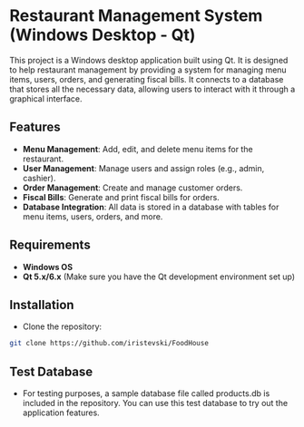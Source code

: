 # Restaurant Management System (Windows Desktop - Qt)

This project is a Windows desktop application built using Qt. It is designed to help restaurant management by providing a system for managing menu items, users, orders, and generating fiscal bills. It connects to a database that stores all the necessary data, allowing users to interact with it through a graphical interface.

## Features

- **Menu Management**: Add, edit, and delete menu items for the restaurant.
- **User Management**: Manage users and assign roles (e.g., admin, cashier).
- **Order Management**: Create and manage customer orders.
- **Fiscal Bills**: Generate and print fiscal bills for orders.
- **Database Integration**: All data is stored in a database with tables for menu items, users, orders, and more.

## Requirements

- **Windows OS**
- **Qt 5.x/6.x** (Make sure you have the Qt development environment set up)

## Installation

- Clone the repository:
```bash
git clone https://github.com/iristevski/FoodHouse
```

## Test Database

- For testing purposes, a sample database file called products.db is included in the repository. You can use this test database to try out the application features.
